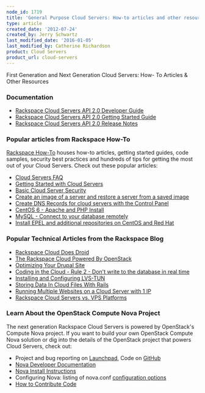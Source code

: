 ```yaml
---
node_id: 1719
title: 'General Purpose Cloud Servers: How-to articles and other resources'
type: article
created_date: '2012-07-24'
created_by: Jerry Schwartz
last_modified_date: '2016-01-05'
last_modified_by: Catherine Richardson
product: Cloud Servers
product_url: cloud-servers
---
```


First Generation and Next Generation Cloud Servers: How- To Articles & Other Resources

### Documentation

-  [Rackspace Cloud Servers API 2.0 Developer Guide](https://developer.rackspace.com/docs/cloud-servers/v2/developer-guide/)
-  [Rackspace Cloud Servers API 2.0 Getting Started Guide](https://developer.rackspace.com/docs/cloud-servers/v2/developer-guide/#getting-started)
-  [Rackspace Cloud Servers API 2.0 Release Notes](https://developer.rackspace.com/docs/cloud-servers/v2/developer-guide/#document-release-notes)

### Popular articles from Rackspace How-To

[Rackspace How-To](/how-to/) houses how-to articles, getting started guides, code samples, security
best practices and hundreds of tips for getting the most out of your
Cloud Servers. Check out these popular
articles:

-  [Cloud Servers FAQ](/how-to/cloud-servers-faq/)
-  [Getting Started with Cloud Servers](/how-to/getting-started-with-cloud-servers)
-  [Basic Cloud Server Security](/how-to/basic-cloud-server-security)
-  [Create an image of a server and restore a server from a saved image](/how-to/create-an-image-of-a-server-and-restore-a-server-from-a-saved-image)
-  [Create DNS Records for cloud servers with the Control Panel](/how-to/create-dns-records-for-cloud-servers-with-the-control-panel)
-  [CentOS 6 - Apache and PHP Install](/how-to/centos-6-apache-and-php-install)
-  [MySQL - Connect to your database remotely](/how-to/mysql-connect-to-your-database-remotely)
-  [Install EPEL and additional repositories on CentOS and Red Hat](/how-to/install-epel-and-additional-repositories-on-centos-and-red-hat)

### Popular Technical Articles from the Rackspace Blog

-  [Rackspace Cloud Does Droid](http://www.rackspace.com/blog/rackspace-cloud-does-droid/)
-  [The Rackspace Cloud Powered By OpenStack](http://www.rackspace.com/blog/next-generation-rackspace-cloud-servers/)
-  [Optimizing Your Drupal Site](http://www.rackspace.com/blog/optimizing-your-drupal-site/)
-  [Coding in the Cloud - Rule 2 - Don't write to the database in real time](http://www.rackspace.com/blog/coding-in-the-cloud-rule-2-dont-write-to-the-database-in-real-time/)
-  [Installing and Configuring LVS-TUN](http://www.rackspace.com/blog/installing-and-configuring-lvs-tun/)
-  [Storing Data In Cloud Files With Rails](http://www.rackspace.com/blog/storing-data-in-cloud-files-with-rails/)
-  [Running Multiple Websites on a Cloud Server with 1 IP](http://www.rackspace.com/blog/running-multiple-websites-on-a-cloud-server-with-1-ip/)
-  [Rackspace Cloud Servers vs. VPS Platforms](http://www.rackspace.com/blog/rackspace-cloud-servers-vs-vps-platforms/)

### Learn About the OpenStack Compute Nova Project

The next generation Rackspace Cloud Servers is powered
by OpenStack's Compute Nova project. If you want to build
your own OpenStack Compute Nova solution or dig into the details of the
OpenStack project that powers Cloud Servers, check out:

-   Project and bug reporting on [Launchpad](https://launchpad.net/nova), Code on [GitHub](https://github.com/openstack/nova)
-   [Nova Developer Documentation](http://nova.openstack.org/)
-   [Nova Install Instructions](http://wiki.openstack.org/InstallInstructions/Nova)
-   Configuring Nova: listing of nova.conf [configuration options](http://wiki.openstack.org/NovaConfigOptions)
-   [How to Contribute Code](http://wiki.openstack.org/HowToContribute)
